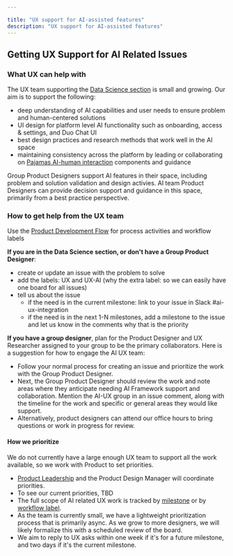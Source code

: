 ```yaml
---

title: "UX support for AI-assisted features"
description: "UX support for AI-assisted features"
---
```



## Getting UX Support for AI Related Issues

### What UX can help with

The UX team supporting the [Data Science section](/handbook/product/categories/#data-science-section) is small and growing. Our aim is to support the following:

* deep understanding of AI capabilities and user needs to ensure problem and human-centered solutions
* UI design for platform level AI functionality such as onboarding, access & settings, and Duo Chat UI
* best design practices and research methods that work well in the AI space
* maintaining consistency across the platform by leading or collaborating on [Pajamas AI-human interaction](https://design.gitlab.com/usability/ai-human-interaction) components and guidance


Group Product Designers support AI features in their space, including problem and solution validation and design activies. AI team Product Designers can provide decision support and guidance in this space, primarily from a best practice perspective.



### How to get help from the UX team

Use the [Product Development Flow](https://handbook.gitlab.com/handbook/product-development-flow/) for process activities and workflow labels

**If you are in the Data Science section, or don't have a Group Product Designer**:

* create or update an issue with the problem to solve
* add the labels: UX and UX-AI (why the extra label: so we can easily have one board for all issues)
* tell us about the issue
  * if the need is in the current milestone: link to your issue in Slack #ai-ux-integration
  * if the need is in the next 1-N milestones, add a milestone to the issue and let us know in the comments why that is the priority

**If you have a group designer**, plan for the Product Designer and UX Researcher assigned to your group to be the primary collaborators. Here is a suggestion for how to engage the AI UX team:

* Follow your normal process for creating an issue and prioritize the work with the Group Product Designer.
* Next, the Group Product Designer should review the work and note areas where they anticipate needing AI Framework support and collaboration. Mention the AI-UX group in an issue comment, along with the timeline for the work and specific or general areas they would like support.
* Alternatively, product designers can attend our office hours to bring questions or work in progress for review.

#### How we prioritize

We do not currently have a large enough UX team to support all the work available, so we work with Product to set priorities.

* [Product Leadership](/handbook/product/categories/#data-science-section) and the Product Design Manager will coordinate priorities.
* To see our current priorities, TBD
* The full scope of AI related UX work is tracked by [milestone](https://gitlab.com/groups/gitlab-org/-/boards/7462103?label_name%5B%5D=AI-UX) or by [workflow label](https://gitlab.com/groups/gitlab-org/-/boards/7444721?label_name%5B%5D=AI-UX).
* As the team is currently small, we have a lightweight prioritization process that is primarily async. As we grow to more designers, we will likely formalize this with a scheduled review of the board.
* We aim to reply to UX asks within one week if it's for a future milestone, and two days if it's the current milestone.

